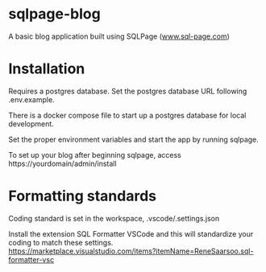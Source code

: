 # sqlpage-blog
A basic blog application built using SQLPage (www.sql-page.com)

# Installation
Requires a postgres database. Set the postgres database URL following .env.example.

There is a docker compose file to start up a postgres database for local development.

Set the proper environment variables and start the app by running sqlpage.

To set up your blog after beginning sqlpage, access https://yourdomain/admin/install

# Formatting standards
Coding standard is set in the workspace, .vscode/.settings.json

Install the extension SQL Formatter VSCode and this will standardize your coding to match these settings.
https://marketplace.visualstudio.com/items?itemName=ReneSaarsoo.sql-formatter-vsc